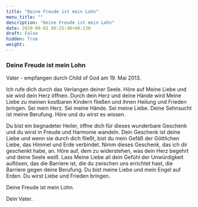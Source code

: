 ```yaml
---
title: "Deine Freude ist mein Lohn"
menu_title: ""
description: "Deine Freude ist mein Lohn"
date: 2020-08-01 06:25:48+00:130
draft: False
hidden: True
weight:
---
```

### Deine Freude ist mein Lohn

Vater - empfangen durch Child of God am 19. Mai 2013.

Ich rufe dich durch das Verlangen deiner Seele. Höre auf Meine Liebe und sie wird dein Herz öffnen. Durch dein Herz und deine Hände wird Meine Liebe zu meinen kostbaren Kindern fließen und ihnen Heilung und Frieden bringen. Sei mein Herz. Sei meine Hände. Sei meine Liebe. Deine Sehnsucht ist meine Berufung. Höre und du wirst es wissen.

Du bist ein begnadeter Heiler, öffne dich für dieses wunderbare Geschenk und du wirst in Freude und Harmonie wandeln. Dein Geschenk ist deine Liebe und wenn sie durch dich fließt, bist du mein Gefäß der Göttlichen Liebe, das Himmel und Erde verbindet. Nimm dieses Geschenk, das ich dir geschenkt habe, an. Höre auf, dem zu widerstehen, was dein Herz begehrt und deine Seele weiß. Lass Meine Liebe all dein Gefühl der Unwürdigkeit auflösen, das die Barriere ist, die du zwischen uns errichtet hast, die Barriere gegen deine Berufung. Du bist meine Liebe und mein Engel auf Erden. Du wirst Liebe und Frieden bringen.

Deine Freude ist mein Lohn.

Dein Vater.
